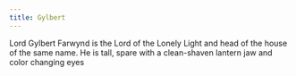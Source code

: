 ```yaml
---
title: Gylbert
---
```


Lord Gylbert Farwynd is the Lord of the Lonely Light and head of the house of the same name. He is tall, spare with a clean-shaven lantern jaw and color changing eyes


